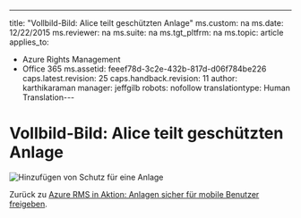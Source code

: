---
title: "Vollbild-Bild: Alice teilt gesch&#252;tzten Anlage"
ms.custom: na
ms.date: 12/22/2015
ms.reviewer: na
ms.suite: na
ms.tgt_pltfrm: na
ms.topic: article
applies_to: 
  - Azure Rights Management
  - Office 365
ms.assetid: feeef78d-3c2e-432b-817d-d06f784be226
caps.latest.revision: 25
caps.handback.revision: 11
author: karthikaraman
manager: jeffgilb
robots: nofollow
translationtype: Human Translation---
# Vollbild-Bild: Alice teilt gesch&#252;tzten Anlage
![Hinzufügen von Schutz für eine Anlage](../../ems/AADRightsMgmt/media/AzRMS_StoryboardEmaill1.PNG "AzRMS_StoryboardEmaill1")

Zurück zu [Azure RMS in Aktion: Anlagen sicher für mobile Benutzer freigeben](http://technet.microsoft.com/library/jj585026.aspx#BKMK_Example_SharingApp).

